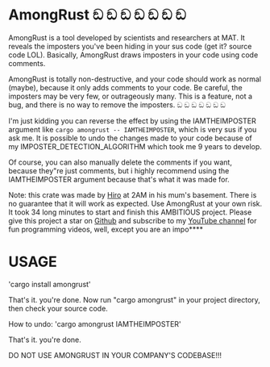 # AmongRust ඞ ඞ ඞ ඞ ඞ ඞ ඞ 

AmongRust is a tool developed by scientists and researchers at MAT. It reveals the imposters you've been hiding in your sus code (get it? source code LOL). Basically, AmongRust draws imposters in your code using code comments.

AmongRust is totally non-destructive, and your code should work as normal (maybe), because it only adds comments to your code.
Be careful, the imposters may be very few, or outrageously many. This is a feature, not a bug, and there is no way to remove the imposters. ඞ ඞ ඞ ඞ ඞ ඞ ඞ 


I'm just kidding you can reverse the effect by using the IAMTHEIMPOSTER argument like `cargo amongrust -- IAMTHEIMPOSTER`, which is very sus if you ask me.
It is possible to undo the changes made to your code because of my IMPOSTER_DETECTION_ALGORITHM which took me 9 years to develop.

Of course, you can also manually delete the comments if you want, because they"re just comments, but i highly recommend using the IAMTHEIMPOSTER argument because that's what it was made for.

Note: this crate was made by [Hiro](https://twitter.com/0x1hiro) at 2AM in his mum's basement. There is no guarantee that it will work as expected. Use AmongRust at your own risk. It took 34 long minutes to start and finish this AMBITIOUS project. Please give this project a star on [Github](https://github.com/0xhiro/amongrust) and subscribe to my [YouTube channel](https://www.youtube.com/channel/UCv3SId-GfOT7MCaHVl88SQQ) for fun programming videos, well, except you are an impo****

# USAGE

'cargo install amongrust'

That's it. you're done. Now run "cargo amongrust" in your project directory, then check your source code.

How to undo: 'cargo amongrust IAMTHEIMPOSTER'

That's it. you're done.

DO NOT USE AMONGRUST IN YOUR COMPANY'S CODEBASE!!!